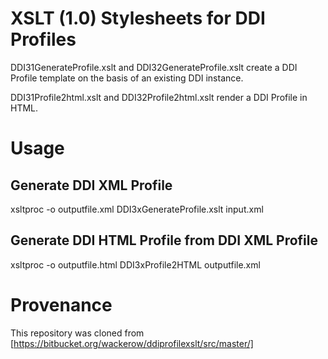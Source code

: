 # XSLT (1.0) Stylesheets for DDI Profiles

DDI31GenerateProfile.xslt and DDI32GenerateProfile.xslt create a DDI Profile
template on the basis of an existing DDI instance.

DDI31Profile2html.xslt and DDI32Profile2html.xslt render a DDI Profile in HTML.

# Usage

## Generate DDI XML Profile 

  xsltproc -o outputfile.xml DDI3xGenerateProfile.xslt input.xml

## Generate DDI HTML Profile from DDI XML Profile

  xsltproc -o outputfile.html DDI3xProfile2HTML outputfile.xml

# Provenance

This repository was cloned from [https://bitbucket.org/wackerow/ddiprofilexslt/src/master/] 
